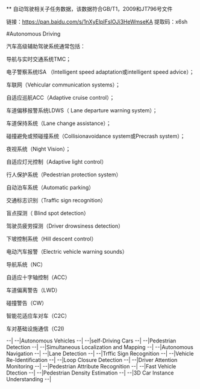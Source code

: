 ** 自动驾驶相关子任务数据，该数据符合GB/T1，2009和JT796号文件

链接：https://pan.baidu.com/s/1nXyEIpIFslOJi3HeWmseKA 
提取码：x6sh

#Autonomous Driving

汽车高级辅助驾驶系统通常包括：

导航与实时交通系统TMC；

电子警察系统ISA （Intelligent speed adaptation或intelligent speed advice）；

车联网（Vehicular communication systems）；

自适应巡航ACC（Adaptive cruise control）；

车道偏移报警系统LDWS（ Lane departure warning system）；

车道保持系统（Lane change assistance）；

碰撞避免或预碰撞系统（Collisionavoidance system或Precrash system）；

夜视系统（Night Vision）；

自适应灯光控制（Adaptive light control）

行人保护系统（Pedestrian protection system）

自动泊车系统（Automatic parking）

交通标志识别（Traffic sign recognition）

盲点探测（ Blind spot detection）

驾驶员疲劳探测（Driver drowsiness detection）

下坡控制系统（Hill descent control）

电动汽车报警（Electric vehicle warning sounds）

导航系统（NC）

自适应十字轴控制（ACC）

车道偏离警告（LWD）

碰撞警告（CW）

智能花适应车对车（C2C）

车对基础设施通信（C2I)

--|
--|Autonomous Vehicles
--|
--|self-Driving Cars
--|
--|Pedestrian Detection
--|
--|Simultaneous Localization and Mapping
--|
--|Autonomous Navigation
--|
--|Lane Detection
--|
--|Trffic Sign Recognition
--|
--|Vehicle Re-Identification
--|
--|Loop Closure Detection
--|
--|Driver Attention Monitoring
--|
--|Pedestrian Attribute Recognition
--|
--|Fast Vehicle Dtection
--|
--|Pedestrian Density Estimation
--|
--|3D Car Instance Understanding
--|
